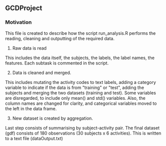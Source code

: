 ## GCDProject

### Motivation

This file is created to describe how the script run_analysis.R performs the reading, cleaning and outputting of the required data.


1. Raw data is read

This includes the data itself, the subjects, the labels, the label names, the features. Each subtask is commented in the script.

2. Data is cleaned and merged.

This includes mutating the activity codes to text labels, adding a category variable to indicate if the data is from "training" or "test", adding the subjects and merging the two datasets (training and test).
Some variables are disregarded, to include only mean() and std() variables.
Also, the column names are changed for clarity, and categorical variables moved to the left in the data frame.

3. New dataset is created by aggregation.

Last step consists of summarising by subject-activity pair. The final dataset (gdf) consists of 180 observations (30 subjects x 6 activities). This is written to a text file (dataOutput.txt)


